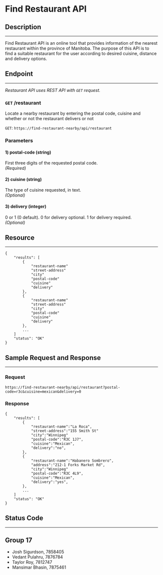 Find Restaurant API
=================

## Description
---

Find Restaurant API is an online tool that provides information of the nearest restaurant within the province of Manitoba. The purpose of this API is to find a suitable restaurant for the user according to desired cuisine, distance and delivery options.

## Endpoint
---

_Restaurant API uses REST API with `GET` request._ 

### `GET` /restaurant 
Locate a nearby restaurant by entering the postal code, cuisine and whether or not the restaurant delivers or not

`GET`: `https://find-restaurant-nearby/api/restaurant`

### Parameters

#### 1) postal-code (string)

First three digits of the requested postal code. \
_(Required)_

#### 2) cuisine (string)

The type of cuisine requested, in text. \
_(Optional)_

#### 3) delivery (integer)

0 or 1 (0 default). 0 for delivery optional. 1 for delivery required. \
_(Optional)_

## Resource
---

    {
        "results": [
            {
                "restaurant-name"
                "street-address"
                "city"
                "postal-code"
                "cuisine"
                "delivery"
            },
            {
                "restaurant-name"
                "street-address"
                "city"
                "postal-code"
                "cuisine"
                "delivery"
            },
            ...
        ]
        "status": "OK"
    }

## Sample Request and Response
---


### Request

`https://find-restaurant-nearby/api/restaurant?postal-code=r3c&cuisine=mexican&delivery=0`

### Response

    {
        "results": [
            {
                "restaurant-name":"La Roca",
                "street-address":"155 Smith St"
                "city":"Winnipeg"
                "postal-code":"R3C 1J7",
                "cuisine":"Mexican",
                "delivery":"no",
            },
            {
                "restaurant-name":"Habanero Sombrero",
                "address":"212-1 Forks Market Rd",
                "city":"Winnipeg"
                "postal-code":"R3C 4L9",
                "cuisine":"Mexican",
                "delivery":"yes",
            },
            ...
        ]
        "status": "OK"
    }

## Status Code
---


## Group 17
 - Josh Sigurdson, 7858405
 - Vedant Pulahru, 7876784
 - Taylor Roy, 7812747
 - Mansimar Bhasin, 7875461
